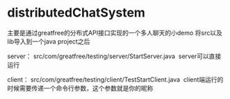 # distributedChatSystem
主要是通过greatfree的分布式API接口实现的一个多人聊天的小demo
将src以及lib导入到一个java project之后

server：
  src/com/greatfree/testing/server/StartServer.java
  server可以直接运行

client：
  src/com/greatfree/testing/client/TestStartClient.java
  client端运行的时候需要传递一个命令行参数，这个参数就是你的昵称
 
 

